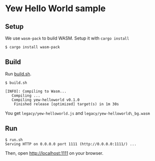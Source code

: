 # Yew Hello World sample

## Setup

We use `wasm-pack` to build WASM. Setup it with `cargo install`

```console
$ cargo install wasm-pack
```

## Build

Run [build.sh](build.sh).

```console
$ build.sh

[INFO]: Compiling to Wasm...
   Compiling ...
   Compiling yew-helloworld v0.1.0
    Finished release [optimized] target(s) in 1m 30s

```

You get `legacy/yew-helloworld.js` and `legacy/yew-helloworld\_bg.wasm`

## Run

```console
$ run.sh
Serving HTTP on 0.0.0.0 port 1111 (http://0.0.0.0:1111/) ...
```

Then, open [http://localhost:1111](http://localhost:1111) on your browser.
